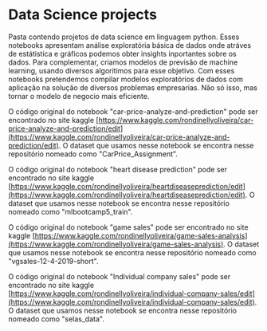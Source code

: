 # Data Science projects
 Pasta contendo projetos de data science em  linguagem python. Esses notebooks apresentam análise exploratória básica de dados onde atráves de estátistica e gráficos podemos obter insights inportantes sobre os dados. Para complementar, criamos modelos de previsão de machine learning, usando diversos algoritimos para esse objetivo. Com esses notebooks pretendemos compilar modelos exploratórios de dados com aplicação na solução de diversos problemas empresarias. Não só isso, mas tornar o modelo de negocio mais eficiente. 
 
 O código original do notebook "car-price-analyze-and-prediction" pode ser encontrado no site kaggle [https://www.kaggle.com/rondinellyoliveira/car-price-analyze-and-prediction/edit](https://www.kaggle.com/rondinellyoliveira/car-price-analyze-and-prediction/edit). O dataset que usamos nesse notebook se encontra nesse repositório nomeado como "CarPrice_Assignment".
 
 O código original do notebook "heart disease prediction" pode ser encontrado no site kaggle 
[https://www.kaggle.com/rondinellyoliveira/heartdiseaseprediction/edit](https://www.kaggle.com/rondinellyoliveira/heartdiseaseprediction/edit).  O dataset que usamos nesse notebook se encontra nesse repositório nomeado como "mlbootcamp5_train".


O código original do notebook "game sales" pode ser encontrado no site kaggle 
[https://www.kaggle.com/rondinellyoliveira/game-sales-analysis](https://www.kaggle.com/rondinellyoliveira/game-sales-analysis).  O dataset que usamos nesse notebook se encontra nesse repositório nomeado como "vgsales-12-4-2019-short".

O código original do notebook "Individual company sales" pode ser encontrado no site kaggle [https://www.kaggle.com/rondinellyoliveira/individual-company-sales/edit](https://www.kaggle.com/rondinellyoliveira/individual-company-sales/edit). O dataset que usamos nesse notebook se encontra nesse repositório nomeado como "selas_data".
